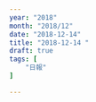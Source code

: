 ```yaml
---
year: "2018"
month: "2018/12"
date: "2018-12-14"
title: "2018-12-14 "
draft: true
tags: [
    "日報"
]

---
```


